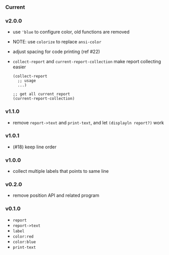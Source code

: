 ### Current

### v2.0.0

- use `'blue` to configure color, old functions are removed
- NOTE: use `colorize` to replace `ansi-color`
- adjust spacing for code printing (ref #22)
- `collect-report` and `current-report-collection` make report collecting easier

  ```racket
  (collect-report
    ;; usage
    ...)

  ;; get all current report
  (current-report-collection)
  ```

### v1.1.0

- remove `report->text` and `print-text`, and let `(displayln report?)` work

### v1.0.1

- (#18) keep line order

### v1.0.0

- collect multiple labels that points to same line

### v0.2.0

- remove position API and related program

### v0.1.0

- `report`
- `report->text`
- `label`
- `color:red`
- `color:blue`
- `print-text`
